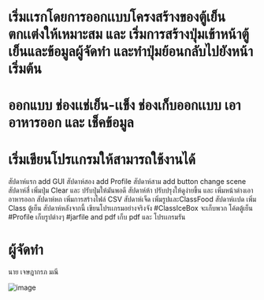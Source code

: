 # เริ่มเเรกโดยการออกเเบบโครงสร้างของตู้เย็น ตกเเต่งให้เหมาะสม และ เริ่มการสร้างปุ่มเข้าหน้าตู้เย็นและข้อมูลผู้จัดทำ และทำปุ่มย้อนกลับไปยังหน้าเริ่มต้น 
# ออกแบบ ช่องเเช่เย็น-เเข็ง ช่องเก็บออกเเบบ เอาอาหารออก และ เช็คข้อมูล
# เริ่มเขียนโปรเเกรมให้สามารถใช้งานได้
สัปดาห์แรก add GUI สัปดาห์สอง add Profile สัปดาห์สาม add button change scene สัปดาห์สี่ เพิ่มปุ่ม Clear และ ปรับปุ่มให้มันพอดี สัปดาห์ห้า ปรับปรุงให้ดูง่ายขึ้น และ เพิ่มหน้าต่างเอาอาหารออก สัปดาห์หก เพิ่มการสร้างไฟล์ CSV สัปดาห์เจ็ด เพิ่มรูปและClassFood
สัปดาห์เเปด เพิ่ม Class ตู้เย็น สัปดาห์หลังจากนี้ เขียนโปรเเกรมอย่างจริงจัง
#ClassIceBox จะเก็บพวก โค้ตตู้เย็น  
#Profile เก็บรูปต่างๆ 
#jarfile and pdf เก็บ pdf และ โปรเเกรมรัน




# ผู้จัดทำ
นาย เจษฎากรภ มณี

![image](https://user-images.githubusercontent.com/57086365/190460551-d147bb58-f497-4a6f-a602-03033dea2b23.png)
